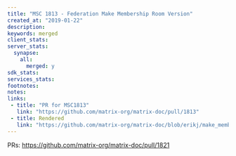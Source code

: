 ```yaml
---
title: "MSC 1813 - Federation Make Membership Room Version"
created_at: "2019-01-22"
description:
keywords: merged
client_stats:
server_stats:
  synapse:
    all:
      merged: y
sdk_stats:
services_stats:
footnotes:
notes:
links:
 - title: "PR for MSC1813"
   link: "https://github.com/matrix-org/matrix-doc/pull/1813"
 - title: Rendered
   link: "https://github.com/matrix-org/matrix-doc/blob/erikj/make_membership_room_ver/proposals/1812-federation-make-membership.md"
---
```


PRs: https://github.com/matrix-org/matrix-doc/pull/1821
